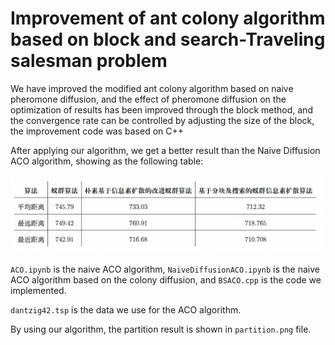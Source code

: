 # Improvement of ant colony algorithm based on block and search-Traveling salesman problem

We have improved the modified ant colony algorithm based on naive pheromone diffusion, and the effect of pheromone diffusion on the optimization of results has been improved through the block method, and the convergence rate can be controlled by adjusting the size of the block, the improvement code was based on C++

After applying our algorithm, we get a better result than the Naive Diffusion ACO algorithm, showing as the following table:

![alt text](reslut.png)

`ACO.ipynb` is the naive ACO algorithm, `NaiveDiffusionACO.ipynb` is the naive ACO algorithm based on the colony diffusion, and `BSACO.cpp` is the code we implemented.

`dantzig42.tsp` is the data we use for the ACO algorithm.

By using our algorithm, the partition result is shown in `partition.png` file.
